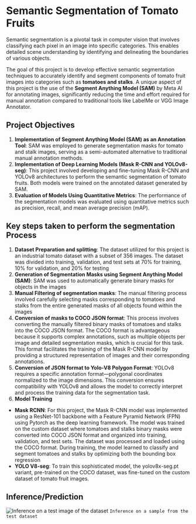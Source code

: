 # Semantic Segmentation of Tomato Fruits
Semantic segmentation is a pivotal task in computer vision that involves classifying each pixel in an image into specific categories. This enables detailed scene understanding by identifying and delineating the boundaries of various objects.

The goal of this project is to develop effective semantic segmentation techniques to accurately identify and segment components of tomato fruit images into categories such as **tomatoes and stalks**. A unique aspect of this project is the use of the **Segment Anything Model (SAM)** by Meta AI for annotating images, significantly reducing the time and effort required for manual annotation compared to traditional tools like LabelMe or VGG Image Annotator.

## Project Objectives
1. **Implementation of Segment Anything Model (SAM) as an Annotation Tool**: SAM was employed to generate segmentation masks for tomato and stalk images, serving as a semi-automated alternative to traditional manual annotation methods. 
2. **Implementation of Deep Learning Models (Mask R-CNN and YOLOv8-seg)**: This project involved developing and fine-tuning Mask R-CNN and YOLOv8 architectures to perform the semantic segmentation of tomato fruits. Both models were trained on the annotated dataset generated by SAM.
3. **Evaluation of Models Using Quantitative Metrics**: The performance of the segmentation models was evaluated using quantitative metrics such as precision, recall, and mean average precision (mAP). 

## Key steps taken to perform the segmentation Process
1.	**Dataset Preparation and splitting**: The dataset utilized for this project is an industrial tomato dataset with a subset of 356 images. The dataset was divided into training, validation, and test sets at 70% for training, 10% for validation, and 20% for testing
2.	**Generation of Segmentation Masks using Segment Anything Model (SAM)**: SAM was used to automatically generate binary masks for objects in the images
3.	**Manual Filtering of segmentation masks**: The manual filtering process involved carefully selecting masks corresponding to tomatoes and stalks from the entire generated masks of all objects found within the images 
4.	**Conversion of masks to COCO JSON format**: This process involves converting the manually filtered binary masks of tomatoes and stalks into the COCO JSON format. The COCO format is advantageous because it supports complex annotations, such as multiple objects per image and detailed segmentation masks, which is crucial for this task. This format facilitates the training of the Mask R-CNN model by providing a structured representation of images and their corresponding annotations.
5.	**Conversion of JSON format to Yolo-V8 Polygon Format**: YOLOv8 requires a specific annotation format—polygonal coordinates normalized to the image dimensions. This conversion ensures compatibility with YOLOv8 and allows the model to correctly interpret and process the training data for the segmentation task.
6.	**Model Training**
   - 	**Mask RCNN**: For this project, the Mask R-CNN model was implemented using a ResNet-101 backbone with a Feature Pyramid Network (FPN) using Pytorch as the deep learning framework. The model was trained on the custom dataset where tomatoes and stalks binary masks were converted into COCO JSON format and organized into training, validation, and test sets. The dataset was processed and loaded using the COCO format. During training, the model learned to classify and segment tomatoes and stalks by optimizing both the bounding box regression
   - 	**YOLO V8-seg**: To train this sophisticated model, the yolov8x-seg.pt variant, pre-trained on the COCO dataset, was fine-tuned on the custom dataset of tomato fruit images.

## Inference/Prediction

![Inference on a test image of the dataset](https://private-user-images.githubusercontent.com/121890747/391239430-4ba735d0-7b08-453a-80f1-aba88b9576b6.png?jwt=eyJhbGciOiJIUzI1NiIsInR5cCI6IkpXVCJ9.eyJpc3MiOiJnaXRodWIuY29tIiwiYXVkIjoicmF3LmdpdGh1YnVzZXJjb250ZW50LmNvbSIsImtleSI6ImtleTUiLCJleHAiOjE3MzI5NzQwOTUsIm5iZiI6MTczMjk3Mzc5NSwicGF0aCI6Ii8xMjE4OTA3NDcvMzkxMjM5NDMwLTRiYTczNWQwLTdiMDgtNDUzYS04MGYxLWFiYTg4Yjk1NzZiNi5wbmc_WC1BbXotQWxnb3JpdGhtPUFXUzQtSE1BQy1TSEEyNTYmWC1BbXotQ3JlZGVudGlhbD1BS0lBVkNPRFlMU0E1M1BRSzRaQSUyRjIwMjQxMTMwJTJGdXMtZWFzdC0xJTJGczMlMkZhd3M0X3JlcXVlc3QmWC1BbXotRGF0ZT0yMDI0MTEzMFQxMzM2MzVaJlgtQW16LUV4cGlyZXM9MzAwJlgtQW16LVNpZ25hdHVyZT1lNjYzNmE1YWM0MGUxODFiNWRmNGE2MjM4OWQzYjAzMTdlMjNkYWYzM2YxMDcyZmRmNmFjNDc1ZTg4YWE4MDQxJlgtQW16LVNpZ25lZEhlYWRlcnM9aG9zdCJ9.X6zlOPxSnVWCzti2yIwZDIxC19bH3mbk2I-AiowHmWQ)
`Inference on a sample from the test dataset`

